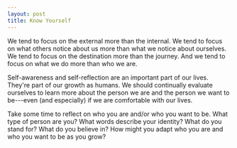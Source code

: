 ```yaml
---
layout: post
title: Know Yourself
---
```


We tend to focus on the external more than the internal. We tend to focus on what others notice about us more than what we notice about ourselves. We tend to focus on the destination more than the journey. And we tend to focus on what we do more than who we are. 

Self-awareness and self-reflection are an important part of our lives. They're part of our growth as humans. We should continually evaluate ourselves to learn more about the person we are and the person we want to be---even (and especially) if we are comfortable with our lives.

Take some time to reflect on who you are and/or who you want to be. What type of person are you? What words describe your identity? What do you stand for? What do you believe in? How might you adapt who you are and who you want to be as you grow?